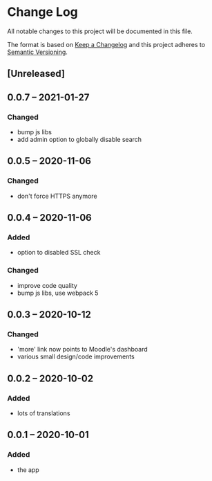 # Change Log
All notable changes to this project will be documented in this file.

The format is based on [Keep a Changelog](http://keepachangelog.com/)
and this project adheres to [Semantic Versioning](http://semver.org/).

## [Unreleased]

## 0.0.7 – 2021-01-27
### Changed
- bump js libs
- add admin option to globally disable search

## 0.0.5 – 2020-11-06
### Changed
- don't force HTTPS anymore

## 0.0.4 – 2020-11-06
### Added
- option to disabled SSL check

### Changed
- improve code quality
- bump js libs, use webpack 5

## 0.0.3 – 2020-10-12
### Changed
- 'more' link now points to Moodle's dashboard
- various small design/code improvements

## 0.0.2 – 2020-10-02
### Added
- lots of translations

## 0.0.1 – 2020-10-01
### Added
* the app
